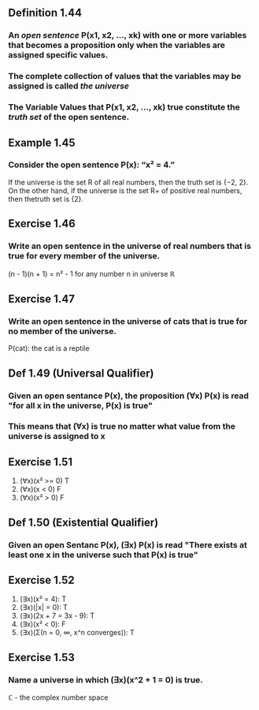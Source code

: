 
## Definition 1.44
### An _open sentence_ P(x1, x2, ..., xk) with one or more variables that becomes a proposition only when the variables are assigned specific values.
### The complete collection of values that the variables may be assigned is called _the universe_
### The Variable Values that P(x1, x2, ..., xk) true constitute the _truth set_ of the open sentence.

## Example 1.45
### Consider the open sentence P(x): “x² = 4.”
If the universe is the set R of all real numbers, then the truth set is {−2, 2}.
On the other hand, if the universe is the set R+ of positive real numbers, then thetruth set is {2}.

## Exercise 1.46
### Write an open sentence in the universe of real numbers that is true for every member of the universe.
(n - 1)(n + 1) = n² - 1 for any number n in universe ℝ

## Exercise 1.47
### Write an open sentence in the universe of cats that is true for no member of the universe.
P(cat): the cat is a reptile

## Def 1.49 (Universal Qualifier)
### Given an open sentance P(x), the proposition (∀x) P(x) is read "for all x in the universe, P(x) is true"
### This means that (∀x) is true no matter what value from the universe is assigned to x

## Exercise 1.51
1. (∀x)(x² >= 0) T
2. (∀x)(x < 0) F
3. (∀x)(x² > 0) F

## Def 1.50 (Existential Qualifier)
### Given an open Sentanc P(x), (∃x) P(x) is read "There exists at least  one x in the universe such that P(x) is true"

## Exercise 1.52
1. (∃x)(x² = 4): T
2. (∃x)(|x| = 0): T
3. (∃x)(2x + 7 = 3x - 9): T
4. (∃x)(x² < 0): F
5. (∃x)(Σ(n = 0, ∞, x^n converges)): T

## Exercise 1.53
### Name a universe in which (∃x)(x^2 + 1 = 0) is true.
ℂ - the complex number space

